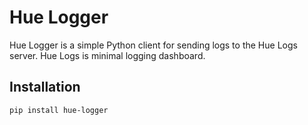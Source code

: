 # Hue Logger

Hue Logger is a simple Python client for sending logs to the Hue Logs server. Hue Logs is minimal logging dashboard.

## Installation

```bash
pip install hue-logger

